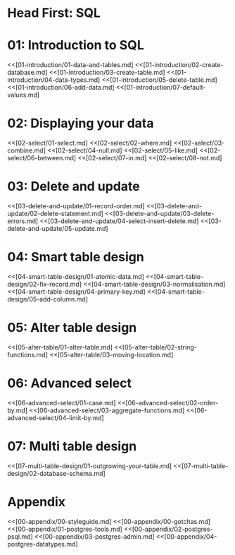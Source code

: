 # Head First: SQL

# 01: Introduction to SQL
<<[01-introduction/01-data-and-tables.md]
<<[01-introduction/02-create-database.md]
<<[01-introduction/03-create-table.md]
<<[01-introduction/04-data-types.md]
<<[01-introduction/05-delete-table.md]
<<[01-introduction/06-add-data.md]
<<[01-introduction/07-default-values.md]


# 02: Displaying your data
<<[02-select/01-select.md]
<<[02-select/02-where.md]
<<[02-select/03-combine.md]
<<[02-select/04-null.md]
<<[02-select/05-like.md]
<<[02-select/06-between.md]
<<[02-select/07-in.md]
<<[02-select/08-not.md]


# 03: Delete and update
<<[03-delete-and-update/01-record-order.md]
<<[03-delete-and-update/02-delete-statement.md]
<<[03-delete-and-update/03-delete-errors.md]
<<[03-delete-and-update/04-select-insert-delete.md]
<<[03-delete-and-update/05-update.md]


# 04: Smart table design
<<[04-smart-table-design/01-atomic-data.md]
<<[04-smart-table-design/02-fix-record.md]
<<[04-smart-table-design/03-normalisation.md]
<<[04-smart-table-design/04-primary-key.md]
<<[04-smart-table-design/05-add-column.md]


# 05: Alter table design
<<[05-alter-table/01-alter-table.md]
<<[05-alter-table/02-string-functions.md]
<<[05-alter-table/03-moving-location.md]


# 06: Advanced select
<<[06-advanced-select/01-case.md]
<<[06-advanced-select/02-order-by.md]
<<[06-advanced-select/03-aggregate-functions.md]
<<[06-advanced-select/04-limit-by.md]


# 07: Multi table design
<<[07-multi-table-design/01-outgrowing-your-table.md]
<<[07-multi-table-design/02-database-schema.md]


# Appendix
<!-- <<[00-appendix/00-todo.md] -->
<<[00-appendix/00-styleguide.md]
<<[00-appendix/00-gotchas.md]
<<[00-appendix/01-postgres-tools.md]
<<[00-appendix/02-postgres-psql.md]
<<[00-appendix/03-postgres-admin.md]
<<[00-appendix/04-postgres-datatypes.md]
